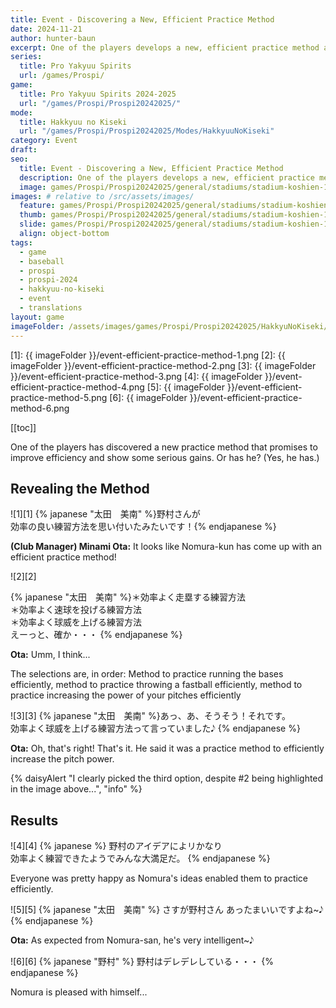 ```yaml
---
title: Event - Discovering a New, Efficient Practice Method
date: 2024-11-21
author: hunter-baun
excerpt: One of the players develops a new, efficient practice method and shows it to us
series:
  title: Pro Yakyuu Spirits
  url: /games/Prospi/
game: 
  title: Pro Yakyuu Spirits 2024-2025
  url: "/games/Prospi/Prospi20242025/"
mode: 
  title: Hakkyuu no Kiseki
  url: "/games/Prospi/Prospi20242025/Modes/HakkyuuNoKiseki"
category: Event
draft: 
seo:
  title: Event - Discovering a New, Efficient Practice Method
  description: One of the players develops a new, efficient practice method and shows it to us
  image: games/Prospi/Prospi20242025/general/stadiums/stadium-koshien-1.png
images: # relative to /src/assets/images/
  feature: games/Prospi/Prospi20242025/general/stadiums/stadium-koshien-1.png
  thumb: games/Prospi/Prospi20242025/general/stadiums/stadium-koshien-1.png
  slide: games/Prospi/Prospi20242025/general/stadiums/stadium-koshien-1.png
  align: object-bottom
tags:
  - game
  - baseball
  - prospi
  - prospi-2024
  - hakkyuu-no-kiseki
  - event
  - translations
layout: game
imageFolder: /assets/images/games/Prospi/Prospi20242025/HakkyuNoKiseki/Events/Efficient-Practice-Method
---
```


[1]: {{ imageFolder }}/event-efficient-practice-method-1.png
[2]: {{ imageFolder }}/event-efficient-practice-method-2.png
[3]: {{ imageFolder }}/event-efficient-practice-method-3.png
[4]: {{ imageFolder }}/event-efficient-practice-method-4.png
[5]: {{ imageFolder }}/event-efficient-practice-method-5.png
[6]: {{ imageFolder }}/event-efficient-practice-method-6.png

[[toc]]

<article class="prose max-w-xl lg:max-w-4xl lg:prose-lg">

One of the players has discovered a new practice method that promises to improve efficiency and show some serious gains. Or has he? (Yes, he has.)

## Revealing the Method
![1][1]
{% japanese "太田　美南" %}野村さんが<br />効率の良い練習方法を思い付いたみたいです！{% endjapanese %}

**(Club Manager) Minami Ota:** It looks like Nomura-kun has come up with an efficient practice method!

![2][2]

{% japanese "太田　美南" %}＊効率よく走塁する練習方法<br />
＊効率よく速球を投げる練習方法<br />
＊効率よく球威を上げる練習方法<br />
えーっと、確か・・・
{% endjapanese %}

**Ota:** Umm, I think...

The selections are, in order: Method to practice running the bases efficiently, method to practice throwing a fastball efficiently, method to practice increasing the power of your pitches efficiently

![3][3]
{% japanese "太田　美南" %}あっ、あ、そうそう！それです。<br />
効率よく球威を上げる練習方法って言っていました𝅘𝅥𝅮
{% endjapanese %}

**Ota:** Oh, that's right! That's it. 
He said it was a practice method to efficiently increase the pitch power.

{% daisyAlert "I clearly picked the third option, despite #2 being highlighted in the image above...", "info" %}

## Results

![4][4]
{% japanese %}
野村のアイデアによリかなり<br />効率よく練習できたようでみんな大満足だ。
{% endjapanese %}

Everyone was pretty happy as Nomura's ideas enabled them to practice efficiently.

![5][5]
{% japanese "太田　美南" %}
さすが野村さん
あったまいいですよね~𝅘𝅥𝅮
{% endjapanese %}

**Ota:** As expected from Nomura-san, he's very intelligent~𝅘𝅥𝅮

![6][6]
{% japanese "野村" %}
野村はデレデレしている・・・
{% endjapanese %}

Nomura is pleased with himself...

</article>